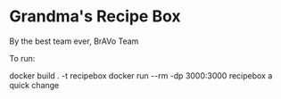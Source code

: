 # Grandma's Recipe Box
By the best team ever, BrAVo Team

To run:

docker build . -t recipebox
docker run --rm  -dp 3000:3000 recipebox 
a quick change